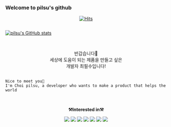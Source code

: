 ### Welcome to pilsu's github 

  <div align=center>

  [![Hits](https://hits.seeyoufarm.com/api/count/incr/badge.svg?url=https%3A%2F%2Fgithub.com%2Ffeelgoodsoo&count_bg=%2379C83D&title_bg=%23555555&icon=&icon_color=%23E7E7E7&title=hits&edge_flat=false)](https://hits.seeyoufarm.com)

  </div>
  
  <div style="display:flex">
  
  [![pilsu's GitHub stats](https://github-readme-stats.vercel.app/api?username=feelgoodsoo)](https://github.com/anuraghazra/github-readme-stats)

  
</div>

<br>
<p align="center">
    반갑습니다👐 <br>
    세상에 도움이 되는 제품을 만들고 싶은<br>
    개발자 최필수입니다! <br><br>
    
    Nice to meet you👐
    I'm Choi pilsu, a developer who wants to make a product that helps the world
</p>

<br>
 
<p align="center">
    <Strong>⚒️Interested in⚒️</Strong><br>
</p>

<p align="center" display="inline-block">
    <img src="https://img.shields.io/badge/NGINX-009639?style=for-the-badge&logo=nginx&logoColor=white">
    <img src="https://img.shields.io/badge/SpringBoot-6DB33F?style=for-the-badge&logo=SpringBoot&logoColor=white">
    <img src="https://img.shields.io/badge/mysql-4479A1?style=for-the-badge&logo=mysql&logoColor=white"> 
    <img src="https://img.shields.io/badge/Docker-2496ED?style=for-the-badge&logo=docker&logoColor=white"> 
    <img src="https://img.shields.io/badge/Amazon AWS-232F3E?style=for-the-badge&logo=amazon aws&logoColor=white">
    <img src="https://img.shields.io/badge/ElasticStack-005571?style=for-the-badge&logo=elasticstack&logoColor=white">
    <img src="https://img.shields.io/badge/Jenkins-D24939?style=for-the-badge&logo=jenkins&logoColor=white">
</p>
<!--
**feelgoodsoo/feelgoodsoo** is a ✨ _special_ ✨ repository because its `README.md` (this file) appears on your GitHub profile.

Here are some ideas to get you started:

- 🔭 I’m currently working on ...
- 🌱 I’m currently learning ...
- 👯 I’m looking to collaborate on ...
- 🤔 I’m looking for help with ...
- 💬 Ask me about ...
- 📫 How to reach me: ...
- 😄 Pronouns: ...
- ⚡ Fun fact: ...
-->
